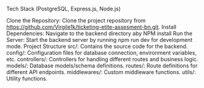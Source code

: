 Tech Stack
  (PostgreSQL, Express.js,  Node.js)  

Clone the Repository: Clone the project repository from https://github.com/Virgile1k/ticketing-etite-assesment-bn.git.
Install Dependencies: Navigate to the backend directory aby NPM install 
Run the Server: Start the backend server by running   npm run dev for development mode.
Project Structure
src/: Contains the source code for the backend.
config/: Configuration files for database connection, environment variables, etc.
controllers/: Controllers for handling different routes and business logic.
models/: Database models/schema definitions.
routes/: Route definitions for different API endpoints.
middlewares/: Custom middleware functions.
utils/: Utility functions.
 
 
 

 





